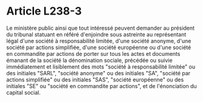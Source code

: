 # Article L238-3

Le ministère public ainsi que tout intéressé peuvent demander au président du tribunal statuant en référé d'enjoindre sous astreinte au représentant légal d'une société à responsabilité limitée, d'une société anonyme, d'une société par actions simplifiée, d'une société européenne ou d'une société en commandite par actions de porter sur tous les actes et documents émanant de la société la dénomination sociale, précédée ou suivie immédiatement et lisiblement des mots "société à responsabilité limitée" ou des initiales "SARL", "société anonyme" ou des initiales "SA", "société par actions simplifiée" ou des initiales "SAS", "société européenne" ou des initiales "SE" ou "société en commandite par actions", et de l'énonciation du capital social.
